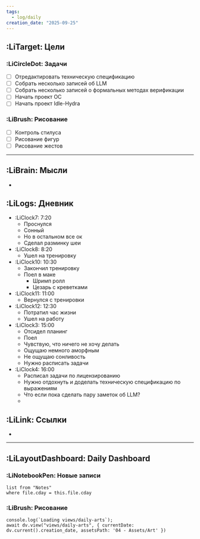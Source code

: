 ```yaml
---
tags:
  - log/daily
creation_date: "2025-09-25"
---
```

## :LiTarget: Цели

### :LiCircleDot: Задачи

- [ ] Отредактировать техническую спецификацию
- [ ] Собрать несколько записей об LLM
- [ ] Собрать несколько записей о формальных методах верификации
- [ ] Начать проект OC
- [ ] Начать проект Idle-Hydra

### :LiBrush: Рисование

- [ ] Контроль стилуса
- [ ] Рисование фигур
- [ ] Рисование жестов

---

## :LiBrain: Мысли

- 

## :LiLogs: Дневник

- :LiClock7: 7:20
	- Проснулся
	- Сонный
	- Но в остальном все ок
	- Сделал разминку шеи
- :LiClock8: 8:20
	- Ушел на тренировку
- :LiClock10: 10:30
	- Закончил тренировку
	- Поел в маке
		- Шримп ролл
		- Цезарь с креветками
- :LiClock11: 11:00
	- Вернулся с тренировки
- :LiClock12: 12:30
	- Потратил час жизни
	- Ушел на работу
- :LiClock3: 15:00
	- Отсидел планинг
	- Поел
	- Чувствую, что ничего не хочу делать
	- Ощущаю немного аморфным
	- Не ощущаю сонливость
	- Нужно расписать задачи
- :LiClock4: 16:00
	- Расписал задачи по лицензированию
	- Нужно отдохнуть и доделать техническую спецификацию по выражениям
	- Что если пока сделать пару заметок об LLM?
	- 

## :LiLink: Ссылки

- 

---

## :LiLayoutDashboard: Daily Dashboard

### :LiNotebookPen: Новые записи

```dataview
list from "Notes"
where file.cday = this.file.cday
```

### :LiBrush: Рисование

```dataviewjs
console.log(`Loading views/daily-arts`);
await dv.view("views/daily-arts", { currentDate: dv.current().creation_date, assetsPath: '04 - Assets/Art' })
```
